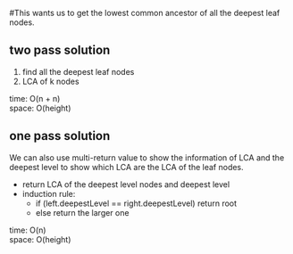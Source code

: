 #This wants us to get the lowest common ancestor of all the deepest leaf nodes.
## two pass solution
1. find all the deepest leaf nodes
2. LCA of k nodes

time: O(n + n)<br>
space: O(height)
## one pass solution
We can also use multi-return value to show the information of LCA and the deepest level to show which LCA are the LCA of the leaf nodes.<br>
- return LCA of the deepest level nodes and deepest level
- induction rule:
	- if (left.deepestLevel == right.deepestLevel) return root
	- else return the larger one

time: O(n)<br>
space: O(height)
